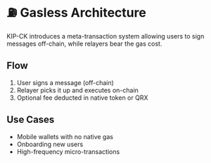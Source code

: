 # ⛽ Gasless Architecture

KIP-CK introduces a meta-transaction system allowing users to sign messages off-chain, while relayers bear the gas cost.

## Flow

1. User signs a message (off-chain)
2. Relayer picks it up and executes on-chain
3. Optional fee deducted in native token or QRX

## Use Cases

- Mobile wallets with no native gas
- Onboarding new users
- High-frequency micro-transactions
